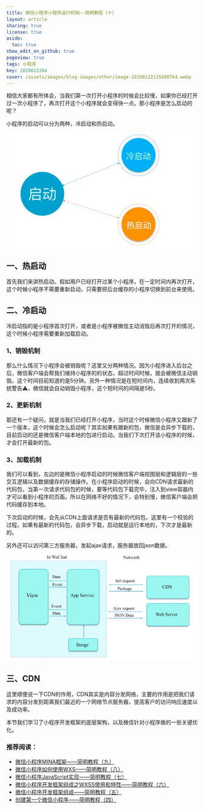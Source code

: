 ```yaml
---
title: 微信小程序小程序运行机制——简明教程（十）
layout: article
sharing: true
license: true
aside:
  toc: true
show_edit_on_github: true
pageview: true
tags: 小程序
key: 2020012204
cover: /assets/images/blog-images/other/image-20200122135608764.webp
---
```




 相信大家都有所体会，当我们第一次打开小程序的时候会比较慢，如果你已经打开过一次小程序了，再次打开这个小程序就会变得快一点。那小程序是怎么启动的呢？

小程序的启动可以分为两种，冷启动和热启动。

![image-20200122135608764](/assets/images/blog-images/other/image-20200122135608764.webp)



## 一、热启动

首先我们来讲热启动。假如用户已经打开过某个小程序，在一定时间内再次打开，这个时候小程序不需要重新启动，只需要把后台缓存的小程序切换到前台来使用。





## 二、冷启动

冷启动指的是小程序首次打开，或者是小程序被微信主动消毁后再次打开的情况，这个时候小程序需要重新加载启动。





### 1、销毁机制

那么什么情况下小程序会被销毁呢？这里又分两种情况。因为小程序进入后台之后，微信客户端会帮我们维持小程序的的状态，超过时间时候，就会被微信主动销毁。这个时间目前知道的是5分钟。另外一种情况是在短时间内，连续收到两次系统警告⚠️，微信就会自动销毁小程序，这个短时间的间隔是5秒。

### 2、更新机制

那还有一个疑问，就是当我们已经打开小程序，当时这个时候微信小程序又跟新了一个版本，这个时候会怎么启动呢？其实如果有跟新的包，微信是会异步下载的，目前启动的还是微信客户端本地的包进行启动。当我们下次打开该小程序的时候，才会打开最新的包。



### 3、加载机制

我们可以看到，左边的是微信小程序启动的时候微信客户端视图层和逻辑层的一些交互逻辑以及数据缓存的存储操作。在小程序启动的时候，会向CDN请求最新的代码包，当第一次请求代码包的时候，要等代码包下载完毕，注入到view容器内才可以看到小程序的页面。所以在网络不好的情况下，会特别慢，微信客户端会把代码缓存到本地。

下次启动的时候，会先从CDN上面请求是否有最新的代码包，这里有一个校验的过程。如果有最新的代码包，会异步下载，启动就是运行本地的，下次才是最新的。

另外还可以访问第三方服务器，发起ajax请求，服务器放回json数据。



![image-20200122142013634](/assets/images/blog-images/other/image-20200122142013634.webp)



## 三、CDN

这里顺便说一下CDN的作用，CDN其实是内容分发网络，主要的作用是把我们请求的内容分发到距离我们最近的一个网络节点服务器，提高客户的访问响应速度以及成功率。 



本节我们学习了小程序开发框架的底层架构，以及微信针对小程序做的一些关键优化。



### 推荐阅读：



- [微信小程序MINA框架——简明教程（九）](https://muitlog.com/2020/01/22/2020012203.html)
- [微信小程序如何使用WXS——简明教程（八）](https://muitlog.com/2020/01/22/2020012202.html)
- [微信小程序JavaScript实现——简明教程（七）](https://muitlog.com/2020/01/22/2020012201.html)
- [微信小程序开发框架组成之WXSS使用和特性——简明教程（六）](https://muitlog.com/2020/01/21/2020012102.html)
- [微信小程序开发框架组成——简明教程（五）](https://muitlog.com/2020/01/21/2020012101.html)
- [创建第一个微信小程序——简明教程（四）](https://muitlog.com/2020/01/20/2020012004.html)



